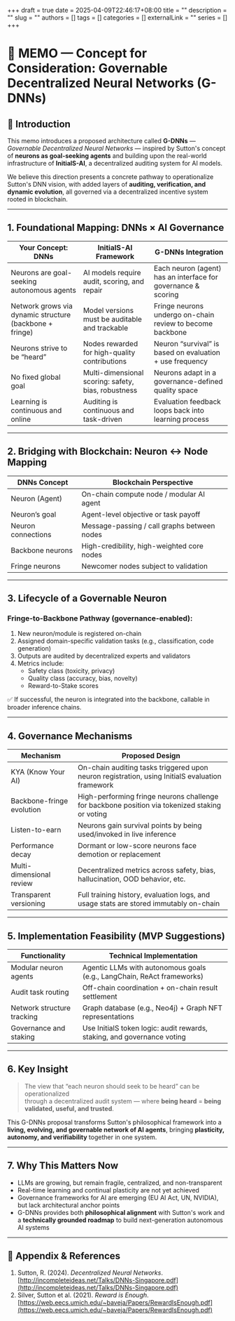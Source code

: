+++ 
draft = true
date = 2025-04-09T22:46:17+08:00
title = ""
description = ""
slug = ""
authors = []
tags = []
categories = []
externalLink = ""
series = []
+++

# 📄 MEMO — Concept for Consideration: Governable Decentralized Neural Networks (G-DNNs)


## 🧠 Introduction

This memo introduces a proposed architecture called **G-DNNs** — *Governable Decentralized Neural Networks* — inspired by Sutton's concept of **neurons as goal-seeking agents** and building upon the real-world infrastructure of **InitialS-AI**, a decentralized auditing system for AI models.

We believe this direction presents a concrete pathway to operationalize Sutton's DNN vision, with added layers of **auditing, verification, and dynamic evolution**, all governed via a decentralized incentive system rooted in blockchain.

---

## 1. Foundational Mapping: DNNs × AI Governance

| Your Concept: DNNs                         | InitialS-AI Framework                         | G-DNNs Integration                                        |
|-------------------------------------------|-----------------------------------------------|-----------------------------------------------------------|
| Neurons are goal-seeking autonomous agents | AI models require audit, scoring, and repair  | Each neuron (agent) has an interface for governance & scoring |
| Network grows via dynamic structure (backbone + fringe) | Model versions must be auditable and trackable | Fringe neurons undergo on-chain review to become backbone |
| Neurons strive to be “heard”               | Nodes rewarded for high-quality contributions | Neuron “survival” is based on evaluation + use frequency |
| No fixed global goal                       | Multi-dimensional scoring: safety, bias, robustness | Neurons adapt in a governance-defined quality space |
| Learning is continuous and online          | Auditing is continuous and task-driven         | Evaluation feedback loops back into learning process       |

---

## 2. Bridging with Blockchain: Neuron ↔ Node Mapping

| DNNs Concept           | Blockchain Perspective                     |
|------------------------|--------------------------------------------|
| Neuron (Agent)         | On-chain compute node / modular AI agent  |
| Neuron’s goal          | Agent-level objective or task payoff       |
| Neuron connections     | Message-passing / call graphs between nodes |
| Backbone neurons       | High-credibility, high-weighted core nodes |
| Fringe neurons         | Newcomer nodes subject to validation       |

---

## 3. Lifecycle of a Governable Neuron

### Fringe-to-Backbone Pathway (governance-enabled):

1. New neuron/module is registered on-chain  
2. Assigned domain-specific validation tasks (e.g., classification, code generation)  
3. Outputs are audited by decentralized experts and validators  
4. Metrics include:
   - Safety class (toxicity, privacy)
   - Quality class (accuracy, bias, novelty)
   - Reward-to-Stake scores

✅ If successful, the neuron is integrated into the backbone, callable in broader inference chains.

---

## 4. Governance Mechanisms

| Mechanism             | Proposed Design                                                                       |
|-----------------------|----------------------------------------------------------------------------------------|
| KYA (Know Your AI)    | On-chain auditing tasks triggered upon neuron registration, using InitialS evaluation framework |
| Backbone-fringe evolution | High-performing fringe neurons challenge for backbone position via tokenized staking or voting |
| Listen-to-earn        | Neurons gain survival points by being used/invoked in live inference                  |
| Performance decay     | Dormant or low-score neurons face demotion or replacement                            |
| Multi-dimensional review | Decentralized metrics across safety, bias, hallucination, OOD behavior, etc.         |
| Transparent versioning | Full training history, evaluation logs, and usage stats are stored immutably on-chain |

---

## 5. Implementation Feasibility (MVP Suggestions)

| Functionality                        | Technical Implementation                                                 |
|-------------------------------------|---------------------------------------------------------------------------|
| Modular neuron agents               | Agentic LLMs with autonomous goals (e.g., LangChain, ReAct frameworks)   |
| Audit task routing                  | Off-chain coordination + on-chain result settlement                      |
| Network structure tracking          | Graph database (e.g., Neo4j) + Graph NFT representations                 |
| Governance and staking              | Use InitialS token logic: audit rewards, staking, and governance voting  |

---

## 6. Key Insight

> The view that “each neuron should seek to be heard” can be operationalized  
> through a decentralized audit system — where **being heard** = **being validated, useful, and trusted**.

This G-DNNs proposal transforms Sutton's philosophical framework into a **living, evolving, and governable network of AI agents**, bringing **plasticity, autonomy, and verifiability** together in one system.

---

## 7. Why This Matters Now

- LLMs are growing, but remain fragile, centralized, and non-transparent  
- Real-time learning and continual plasticity are not yet achieved  
- Governance frameworks for AI are emerging (EU AI Act, UN, NVIDIA), but lack architectural anchor points  
- G-DNNs provides both **philosophical alignment** with Sutton's work and a **technically grounded roadmap** to build next-generation autonomous AI systems

---

## 📎 Appendix & References

1. Sutton, R. (2024). *Decentralized Neural Networks*. [http://incompleteideas.net/Talks/DNNs-Singapore.pdf](http://incompleteideas.net/Talks/DNNs-Singapore.pdf)  
2. Silver, Sutton et al. (2021). *Reward is Enough*. [https://web.eecs.umich.edu/~baveja/Papers/RewardIsEnough.pdf](https://web.eecs.umich.edu/~baveja/Papers/RewardIsEnough.pdf)  



